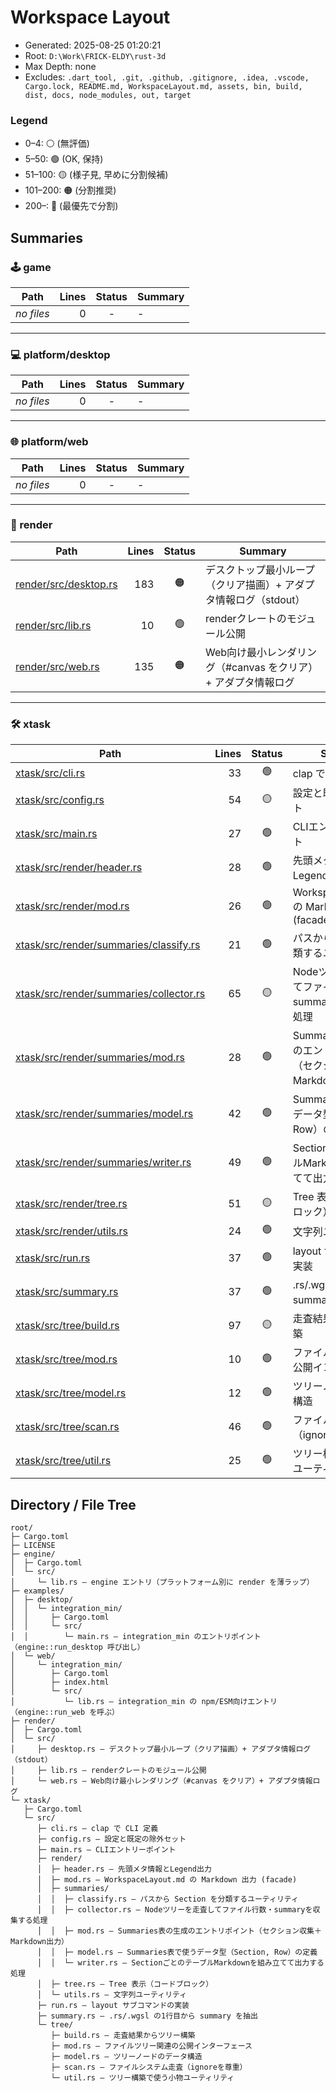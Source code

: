 # Workspace Layout

- Generated: 2025-08-25 01:20:21
- Root: `D:\Work\FRICK-ELDY\rust-3d`
- Max Depth: none
- Excludes: `.dart_tool, .git, .github, .gitignore, .idea, .vscode, Cargo.lock, README.md, WorkspaceLayout.md, assets, bin, build, dist, docs, node_modules, out, target`

### Legend
- 0–4: ⚪ (無評価)
- 5–50: 🟢 (OK, 保持)
- 51–100: 🟡 (様子見, 早めに分割候補)
- 101–200: 🟠 (分割推奨)
- 200–: 🔴 (最優先で分割)

## Summaries

### 🕹 game
| Path | Lines | Status | Summary |
|------|------:|:------:|---------|
| _no files_ | 0 | - | - |

---

### 💻 platform/desktop
| Path | Lines | Status | Summary |
|------|------:|:------:|---------|
| _no files_ | 0 | - | - |

---

### 🌐 platform/web
| Path | Lines | Status | Summary |
|------|------:|:------:|---------|
| _no files_ | 0 | - | - |

---

### 🎨 render
| Path | Lines | Status | Summary |
|------|------:|:------:|---------|
| [render/src/desktop.rs](https://github.com/FRICK-ELDY/rust-3d/blob/main/render/src/desktop.rs) | 183 | 🟠 | デスクトップ最小ループ（クリア描画）+ アダプタ情報ログ（stdout） |
| [render/src/lib.rs](https://github.com/FRICK-ELDY/rust-3d/blob/main/render/src/lib.rs) | 10 | 🟢 | renderクレートのモジュール公開 |
| [render/src/web.rs](https://github.com/FRICK-ELDY/rust-3d/blob/main/render/src/web.rs) | 135 | 🟠 | Web向け最小レンダリング（#canvas をクリア）+ アダプタ情報ログ |

---

### 🛠 xtask
| Path | Lines | Status | Summary |
|------|------:|:------:|---------|
| [xtask/src/cli.rs](https://github.com/FRICK-ELDY/rust-3d/blob/main/xtask/src/cli.rs) | 33 | 🟢 | clap で CLI 定義 |
| [xtask/src/config.rs](https://github.com/FRICK-ELDY/rust-3d/blob/main/xtask/src/config.rs) | 54 | 🟡 | 設定と既定の除外セット |
| [xtask/src/main.rs](https://github.com/FRICK-ELDY/rust-3d/blob/main/xtask/src/main.rs) | 27 | 🟢 | CLIエントリーポイント |
| [xtask/src/render/header.rs](https://github.com/FRICK-ELDY/rust-3d/blob/main/xtask/src/render/header.rs) | 28 | 🟢 | 先頭メタ情報とLegend出力 |
| [xtask/src/render/mod.rs](https://github.com/FRICK-ELDY/rust-3d/blob/main/xtask/src/render/mod.rs) | 26 | 🟢 | WorkspaceLayout.md の Markdown 出力 (facade) |
| [xtask/src/render/summaries/classify.rs](https://github.com/FRICK-ELDY/rust-3d/blob/main/xtask/src/render/summaries/classify.rs) | 21 | 🟢 | パスから Section を分類するユーティリティ |
| [xtask/src/render/summaries/collector.rs](https://github.com/FRICK-ELDY/rust-3d/blob/main/xtask/src/render/summaries/collector.rs) | 65 | 🟡 | Nodeツリーを走査してファイル行数・summaryを収集する処理 |
| [xtask/src/render/summaries/mod.rs](https://github.com/FRICK-ELDY/rust-3d/blob/main/xtask/src/render/summaries/mod.rs) | 28 | 🟢 | Summaries表の生成のエントリポイント（セクション収集＋Markdown出力） |
| [xtask/src/render/summaries/model.rs](https://github.com/FRICK-ELDY/rust-3d/blob/main/xtask/src/render/summaries/model.rs) | 42 | 🟢 | Summaries表で使うデータ型（Section, Row）の定義 |
| [xtask/src/render/summaries/writer.rs](https://github.com/FRICK-ELDY/rust-3d/blob/main/xtask/src/render/summaries/writer.rs) | 49 | 🟢 | SectionごとのテーブルMarkdownを組み立てて出力する処理 |
| [xtask/src/render/tree.rs](https://github.com/FRICK-ELDY/rust-3d/blob/main/xtask/src/render/tree.rs) | 51 | 🟡 | Tree 表示（コードブロック） |
| [xtask/src/render/utils.rs](https://github.com/FRICK-ELDY/rust-3d/blob/main/xtask/src/render/utils.rs) | 24 | 🟢 | 文字列ユーティリティ |
| [xtask/src/run.rs](https://github.com/FRICK-ELDY/rust-3d/blob/main/xtask/src/run.rs) | 37 | 🟢 | layout サブコマンドの実装 |
| [xtask/src/summary.rs](https://github.com/FRICK-ELDY/rust-3d/blob/main/xtask/src/summary.rs) | 37 | 🟢 | .rs/.wgsl の1行目から summary を抽出 |
| [xtask/src/tree/build.rs](https://github.com/FRICK-ELDY/rust-3d/blob/main/xtask/src/tree/build.rs) | 97 | 🟡 | 走査結果からツリー構築 |
| [xtask/src/tree/mod.rs](https://github.com/FRICK-ELDY/rust-3d/blob/main/xtask/src/tree/mod.rs) | 10 | 🟢 | ファイルツリー関連の公開インターフェース |
| [xtask/src/tree/model.rs](https://github.com/FRICK-ELDY/rust-3d/blob/main/xtask/src/tree/model.rs) | 12 | 🟢 | ツリーノードのデータ構造 |
| [xtask/src/tree/scan.rs](https://github.com/FRICK-ELDY/rust-3d/blob/main/xtask/src/tree/scan.rs) | 46 | 🟢 | ファイルシステム走査（ignoreを尊重） |
| [xtask/src/tree/util.rs](https://github.com/FRICK-ELDY/rust-3d/blob/main/xtask/src/tree/util.rs) | 25 | 🟢 | ツリー構築で使う小物ユーティリティ |

## Directory / File Tree

```
root/
├─ Cargo.toml
├─ LICENSE
├─ engine/
│  ├─ Cargo.toml
│  └─ src/
│     └─ lib.rs — engine エントリ（プラットフォーム別に render を薄ラップ）
├─ examples/
│  ├─ desktop/
│  │  └─ integration_min/
│  │     ├─ Cargo.toml
│  │     └─ src/
│  │        └─ main.rs — integration_min のエントリポイント（engine::run_desktop 呼び出し）
│  └─ web/
│     └─ integration_min/
│        ├─ Cargo.toml
│        ├─ index.html
│        └─ src/
│           └─ lib.rs — integration_min の npm/ESM向けエントリ（engine::run_web を呼ぶ）
├─ render/
│  ├─ Cargo.toml
│  └─ src/
│     ├─ desktop.rs — デスクトップ最小ループ（クリア描画）+ アダプタ情報ログ（stdout）
│     ├─ lib.rs — renderクレートのモジュール公開
│     └─ web.rs — Web向け最小レンダリング（#canvas をクリア）+ アダプタ情報ログ
└─ xtask/
   ├─ Cargo.toml
   └─ src/
      ├─ cli.rs — clap で CLI 定義
      ├─ config.rs — 設定と既定の除外セット
      ├─ main.rs — CLIエントリーポイント
      ├─ render/
      │  ├─ header.rs — 先頭メタ情報とLegend出力
      │  ├─ mod.rs — WorkspaceLayout.md の Markdown 出力 (facade)
      │  ├─ summaries/
      │  │  ├─ classify.rs — パスから Section を分類するユーティリティ
      │  │  ├─ collector.rs — Nodeツリーを走査してファイル行数・summaryを収集する処理
      │  │  ├─ mod.rs — Summaries表の生成のエントリポイント（セクション収集＋Markdown出力）
      │  │  ├─ model.rs — Summaries表で使うデータ型（Section, Row）の定義
      │  │  └─ writer.rs — SectionごとのテーブルMarkdownを組み立てて出力する処理
      │  ├─ tree.rs — Tree 表示（コードブロック）
      │  └─ utils.rs — 文字列ユーティリティ
      ├─ run.rs — layout サブコマンドの実装
      ├─ summary.rs — .rs/.wgsl の1行目から summary を抽出
      └─ tree/
         ├─ build.rs — 走査結果からツリー構築
         ├─ mod.rs — ファイルツリー関連の公開インターフェース
         ├─ model.rs — ツリーノードのデータ構造
         ├─ scan.rs — ファイルシステム走査（ignoreを尊重）
         └─ util.rs — ツリー構築で使う小物ユーティリティ
```

